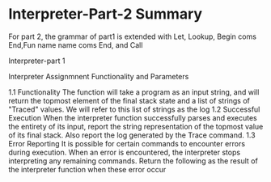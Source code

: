 # Interpreter-Part-2 Summary
For part 2, the grammar of part1 is extended with Let, Lookup, Begin coms End,Fun name name coms End, and Call


Interpreter-part 1 

Interpreter Assignmnent Functionality and Parameters

1.1 Functionality
The function will take a program as an input string, and will return the topmost element of the final stack state and a list of strings of "Traced" values. We will refer to this list of strings as the log
1.2 Successful Execution
When the interpreter function successfully parses and executes the entirety of its input, report the string representation of the topmost value of its final stack. Also report the log generated by the Trace command.
1.3 Error Reporting
It is possible for certain commands to encounter errors during execution. When an error is encountered, the interpreter stops interpreting any remaining commands. Return the following as the result of the interpreter function when these error occur
